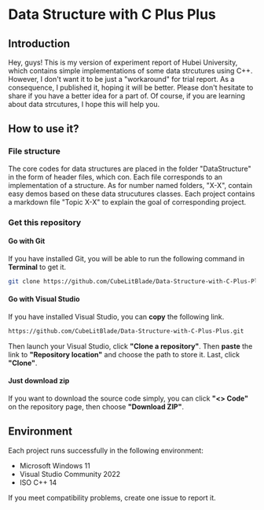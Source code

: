 # Data Structure with C Plus Plus

## Introduction
Hey, guys! This is my version of experiment report of Hubei University, which contains simple implementations of some data strcutures using C++. However, I don't want it to be just a "workaround" for trial report. As a consequence, I published it, hoping it will be better. Please don't hesitate to share if you have a better idea for a part of. Of course, if you are learning about data strcutures, I hope this will help you.

## How to use it?
### File structure
The core codes for data structures are placed in the folder "DataStructure" in the form of header files, which con. Each file corresponds to an implementation of a structure. As for number named folders, "X-X", contain easy demos based on these data strucutures classes. Each project contains a markdown file "Topic X-X" to explain the goal of corresponding project. 

### Get this repository
#### Go with Git
If you have installed Git, you will be able to run the following command in **Terminal** to get it. 
```bash
git clone https://github.com/CubeLitBlade/Data-Structure-with-C-Plus-Plus.git
```
#### Go with Visual Studio
If you have installed Visual Studio, you can **copy** the following link. 
```bash
https://github.com/CubeLitBlade/Data-Structure-with-C-Plus-Plus.git
```
Then launch your Visual Studio, click **"Clone a repository"**. Then **paste** the link to **"Repository location"** and choose the path to store it. Last, click **"Clone"**. 

#### Just download zip
If you want to download the source code simply, you can click **"<> Code"** on the repository page, then choose **"Download ZIP"**. 

## Environment
Each project runs successfully in the following environment: 
* Microsoft Windows 11
* Visual Studio Community 2022
* ISO C++ 14

If you meet compatibility problems, create one issue to report it. 
